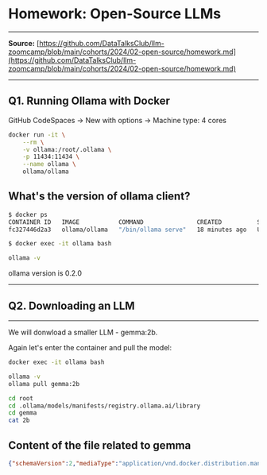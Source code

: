 # Homework: Open-Source LLMs

----------------

**Source:** [https://github.com/DataTalksClub/llm-zoomcamp/blob/main/cohorts/2024/02-open-source/homework.md](https://github.com/DataTalksClub/llm-zoomcamp/blob/main/cohorts/2024/02-open-source/homework.md)

-------------

## Q1. Running Ollama with Docker

GitHub CodeSpaces -> New with options -> Machine type: 4 cores

```bash
docker run -it \
    --rm \
    -v ollama:/root/.ollama \
    -p 11434:11434 \
    --name ollama \
    ollama/ollama
```

## What's the version of ollama client?
```bash
$ docker ps
CONTAINER ID   IMAGE           COMMAND               CREATED          STATUS          PORTS                                           NAMES
fc327446d2a3   ollama/ollama   "/bin/ollama serve"   18 minutes ago   Up 18 minutes   0.0.0.0:11434->11434/tcp, :::11434->11434/tcp   ollama

$ docker exec -it ollama bash
```
```bash
ollama -v
```
ollama version is 0.2.0

----

## Q2. Downloading an LLM 

-----

We will donwload a smaller LLM - gemma:2b. 

Again let's enter the container and pull the model:

```bash
docker exec -it ollama bash
```

```bash
ollama -v
ollama pull gemma:2b

cd root
cd .ollama/models/manifests/registry.ollama.ai/library
cd gemma
cat 2b
```

## Content of the file related to gemma

```json
{"schemaVersion":2,"mediaType":"application/vnd.docker.distribution.manifest.v2+json","config":{"mediaType":"application/vnd.docker.container.image.v1+json","digest":"sha256:887433b89a901c156f7e6944442f3c9e57f3c55d6ed52042cbb7303aea994290","size":483},"layers":[{"mediaType":"application/vnd.ollama.image.model","digest":"sha256:c1864a5eb19305c40519da12cc543519e48a0697ecd30e15d5ac228644957d12","size":1678447520},{"mediaType":"application/vnd.ollama.image.license","digest":"sha256:097a36493f718248845233af1d3fefe7a303f864fae13bc31a3a9704229378ca","size":8433},{"mediaType":"application/vnd.ollama.image.template","digest":"sha256:109037bec39c0becc8221222ae23557559bc594290945a2c4221ab4f303b8871","size":136},{"mediaType":"application/vnd.ollama.image.params","digest":"sha256:22a838ceb7fb22755a3b0ae9b4eadde629d19be1f651f73efb8c6b4e2cd0eea0","size":84}]}
```
